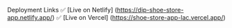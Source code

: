 Deployment Links 
✅ [Live on Netlify] (https://dip-shoe-store-app.netlify.app/) 
✅ [Live on Vercel] (https://shoe-store-app-lac.vercel.app/)
